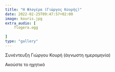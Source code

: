 ```yaml
---
title: "Η Φλογέρα (Γιώργος Κουρής)"
date: 2022-02-25T09:47:57+02:00
image: kouris.jpg
extra_audio: [
    flogera.ogg
    
]
type: "gallery"
---
```


Συνέντευξη Γιώργου Κουρή (άγνωστη ημερομηνία)

Ακούστε το ηχητικό
